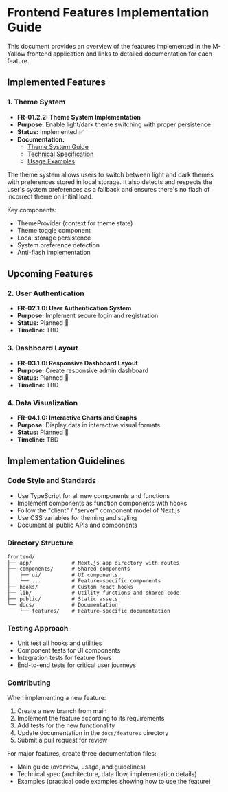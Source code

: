 # Frontend Features Implementation Guide

This document provides an overview of the features implemented in the M-Yallow frontend application and links to detailed documentation for each feature.

## Implemented Features

### 1. Theme System
- **FR-01.2.2: Theme System Implementation**
- **Purpose:** Enable light/dark theme switching with proper persistence
- **Status:** Implemented ✅
- **Documentation:**
  - [Theme System Guide](./theme-system.md)
  - [Technical Specification](./theme-system-technical-spec.md)
  - [Usage Examples](./theme-system-examples.md)

The theme system allows users to switch between light and dark themes with preferences stored in local storage. It also detects and respects the user's system preferences as a fallback and ensures there's no flash of incorrect theme on initial load.

Key components:
- ThemeProvider (context for theme state)
- Theme toggle component
- Local storage persistence
- System preference detection
- Anti-flash implementation

## Upcoming Features

### 2. User Authentication
- **FR-02.1.0: User Authentication System**
- **Purpose:** Implement secure login and registration
- **Status:** Planned 📅
- **Timeline:** TBD

### 3. Dashboard Layout
- **FR-03.1.0: Responsive Dashboard Layout**
- **Purpose:** Create responsive admin dashboard
- **Status:** Planned 📅
- **Timeline:** TBD

### 4. Data Visualization
- **FR-04.1.0: Interactive Charts and Graphs**
- **Purpose:** Display data in interactive visual formats
- **Status:** Planned 📅
- **Timeline:** TBD

## Implementation Guidelines

### Code Style and Standards

- Use TypeScript for all new components and functions
- Implement components as function components with hooks
- Follow the "client" / "server" component model of Next.js
- Use CSS variables for theming and styling
- Document all public APIs and components

### Directory Structure

```
frontend/
├── app/             # Next.js app directory with routes
├── components/      # Shared components
│   ├── ui/          # UI components
│   └── ...          # Feature-specific components
├── hooks/           # Custom React hooks
├── lib/             # Utility functions and shared code
├── public/          # Static assets
└── docs/            # Documentation
    └── features/    # Feature-specific documentation
```

### Testing Approach

- Unit test all hooks and utilities
- Component tests for UI components
- Integration tests for feature flows
- End-to-end tests for critical user journeys

### Contributing

When implementing a new feature:

1. Create a new branch from main
2. Implement the feature according to its requirements
3. Add tests for the new functionality
4. Update documentation in the `docs/features` directory
5. Submit a pull request for review

For major features, create three documentation files:
- Main guide (overview, usage, and guidelines)
- Technical spec (architecture, data flow, implementation details)
- Examples (practical code examples showing how to use the feature)
